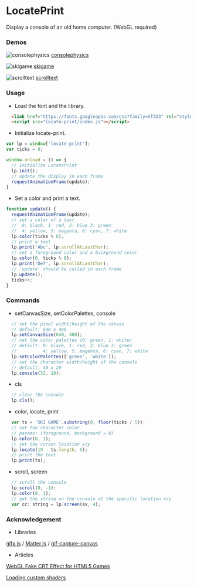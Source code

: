 LocatePrint
======================

Display a console of an old home computer. (WebGL required)

### Demos

![consolephysics](http://abagames.github.io/LocatePrint/samples/consolephysics.gif)
[consolephysics](http://abagames.github.io/LocatePrint/samples/index.html?consolephysics)

![skigame](http://abagames.github.io/LocatePrint/samples/skigame.gif)
[skigame](http://abagames.github.io/LocatePrint/samples/index.html?skigame)

![scrolltext](http://abagames.github.io/LocatePrint/samples/scrolltext.gif) 
[scrolltext](http://abagames.github.io/LocatePrint/samples/index.html?scrolltext)

### Usage

* Load the font and the library.

```html
  <link href="https://fonts.googleapis.com/css?family=VT323" rel="stylesheet">
  <script src="locate-print/index.js"></script>
```

* Initialize locate-print.

```js
var lp = window['locate-print'];
var ticks = 0;

window.onload = () => {
  // initialize LocatePrint
  lp.init();
  // update the display in each frame
  requestAnimationFrame(update);
}
```

* Set a color and print a text.

```js
function update() {
  requestAnimationFrame(update);
  // set a color of a text
  //  0: black, 1: red, 2: blue 3: green
  //  4: yellow, 5: magenta, 6: cyan, 7: white
  lp.color(ticks % 8);
  // print a text
  lp.print('Abc', lp.scrollAtLastChar);
  // set a foreground color and a background color
  lp.color(0, ticks % 8);
  lp.print('Def', lp.scrollAtLastChar);
  // 'update' should be called in each frame
  lp.update();
  ticks++;
}
```

### Commands

* setCanvasSize, setColorPalettes, console

```js
  // set the pixel widht/height of the canvas
  // default: 640 x 480
  lp.setCanvasSize(640, 400);
  // set the color palettes (0: green, 1: white)
  // default: 0: black, 1: red, 2: blue 3: green
  //          4: yellow, 5: magenta, 6: cyan, 7: white
  lp.setColorPalettes(['green', 'white']);
  // set the character width/height of the console
  // default: 40 x 20
  lp.console(32, 16);
```

* cls

```js
  // clear the console
  lp.cls();
```

* color, locate, print

```js
  var ts = 'SKI GAME'.substring(0, floor(ticks / 5));
  // set the character color
  // params: (foreground, background = 0)
  lp.color(0, 1);
  // set the cursor location x/y
  lp.locate(19 - ts.length, 5);
  // print the text
  lp.print(ts);
```

* scroll, screen

```js
  // scroll the console 
  lp.scroll(0, -1);
  lp.color(0, 1);
  // get the string on the console at the specific location x/y
  var cc: string = lp.screen(sx, 4);
```

### Acknowledgement

* Libraries

[glfx.js](http://evanw.github.io/glfx.js/) /
[Matter.js](http://brm.io/matter-js/) /
[gif-capture-canvas](https://github.com/abagames/gif-capture-canvas)

* Articles

[WebGL Fake CRT Effect for HTML5 Games](http://www.zachstronaut.com/posts/2012/08/17/webgl-fake-crt-html5.html)

[Loading custom shaders](https://github.com/evanw/glfx.js/issues/9)
